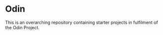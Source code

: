 # Odin
This is an overarching repository containing starter projects in fulfilment of the Odin Project. 
